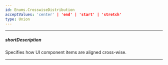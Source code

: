 ```yaml
---
id: Enums.CrosswiseDistribution
acceptValues: 'center' | 'end' | 'start' | 'stretch'
type: Union
---
```

---
##### shortDescription
Specifies how UI component items are aligned cross-wise.

---
<!--
dxBoxOptions.crossAlign(/api-reference/10 UI Components/dxBox/1 Configuration/crossAlign.md)(ui/box.d.ts)
-->